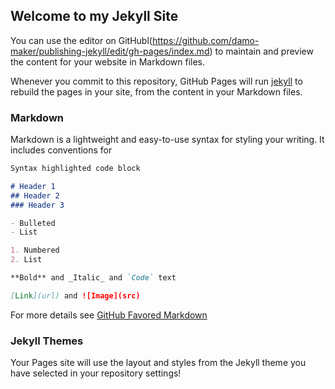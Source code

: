 ## Welcome to my Jekyll Site

You can use the editor on GitHubl(https://github.com/damo-maker/publishing-jekyll/edit/gh-pages/index.md) to maintain and preview the content for your website in Markdown files.

Whenever you commit to this repository, GitHub Pages will run [jekyll](https://jekyllrb.com/) to rebuild the pages in your site, from the content in your Markdown files.

### Markdown

Markdown is a lightweight and easy-to-use syntax for styling your writing. It includes conventions for

```markdown
Syntax highlighted code block

# Header 1
## Header 2
### Header 3

- Bulleted
- List

1. Numbered
2. List

**Bold** and _Italic_ and `Code` text

[Link](url) and ![Image](src)
```

For more details see [GitHub Favored Markdown](https://guides.github.com/features/mastering-markdown/)

### Jekyll Themes

Your Pages site will use the layout and styles from the Jekyll theme you have selected in your repository settings!
